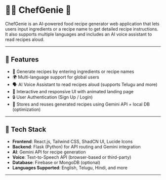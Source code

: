# 👩‍🍳 ChefGenie 🍲

ChefGenie is an AI-powered food recipe generator web application that lets users input ingredients or a recipe name to get detailed recipe instructions. It also supports multiple languages and includes an AI voice assistant to read recipes aloud.

---

## 🌟 Features

- 🥗 Generate recipes by entering ingredients or recipe names
- 🌍 Multi-language support for global users
- 🗣️ AI Voice Assistant to read recipes aloud (supports Telugu and more)
- 🎨 Interactive and responsive UI with animated landing page
- 🔒 User Authentication (Sign Up / Login)
- 💾 Stores and reuses generated recipes using Gemini API + local DB (optimization)

---

## 🔧 Tech Stack

- **Frontend**: React.js, Tailwind CSS, ShadCN UI, Lucide Icons
- **Backend**: Flask (Python) for API routing and Gemini integration
- **AI**: Gemini API for recipe generation
- **Voice**: Text-to-Speech API (browser-based or third-party)
- **Database**: Firebase or MongoDB (optional)
- **Languages Supported**: English, Telugu, Hindi, and more

---




